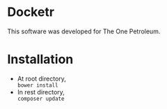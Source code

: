 <h1>Docketr</h1>
This software was developed for The One Petroleum.

<h1>Installation</h1>
<ul>
<li>
At root directory,
<code>
bower install
</code>
</li>
<li>
In rest directory,
<code>
composer update
</code>
</li>
</ul>
